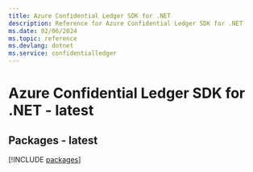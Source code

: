 ```yaml
---
title: Azure Confidential Ledger SDK for .NET
description: Reference for Azure Confidential Ledger SDK for .NET
ms.date: 02/06/2024
ms.topic: reference
ms.devlang: dotnet
ms.service: confidentialledger
---
```

# Azure Confidential Ledger SDK for .NET - latest
## Packages - latest
[!INCLUDE [packages](confidential-ledger-index.md)]